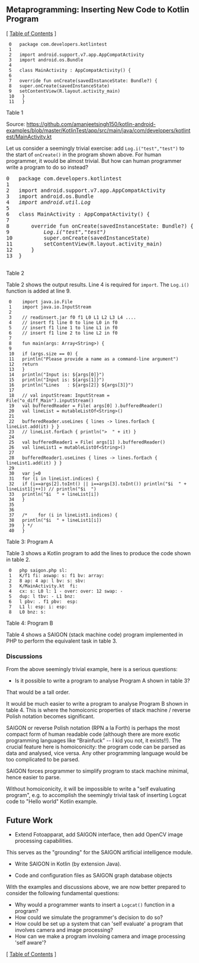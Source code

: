## Metaprogramming: Inserting New Code to Kotlin Program


\[ [Table of Contents](https://github.com/udexon/SAIGON/blob/master/0_Table_of_Contents.md) \]

```
 0   package com.developers.kotlintest 
 1    
 2   import android.support.v7.app.AppCompatActivity 
 3   import android.os.Bundle 
 4    
 5   class MainActivity : AppCompatActivity() { 
 6    
 7   override fun onCreate(savedInstanceState: Bundle?) { 
 8   super.onCreate(savedInstanceState) 
 9   setContentView(R.layout.activity_main) 
 10   } 
 11   }
 ```
Table 1

Source: https://github.com/amanjeetsingh150/kotlin-android-examples/blob/master/KotlinTest/app/src/main/java/com/developers/kotlintest/MainActivity.kt

Let us consider a seemingly trivial exercise: add `Log.i("test","test")` to the start of `onCreate()` in the program shown above. For human programmer, it would be almost trivial. But how can human programmer write a program to do so instead?

<pre>
0   package com.developers.kotlintest
1   
2   import android.support.v7.app.AppCompatActivity
3   import android.os.Bundle
4   <i>import android.util.Log</i>
5  
6   class MainActivity : AppCompatActivity() {
7  
8       override fun onCreate(savedInstanceState: Bundle?) {
9           <i>Log.i("test","test")</i>
10          super.onCreate(savedInstanceState)
11          setContentView(R.layout.activity_main)
12      }
13  }

</pre>
Table 2

Table 2 shows the output results. Line 4 is required for `import`. The `Log.i()` function is added at line 9.

```
 0    import java.io.File 
 1    import java.io.InputStream 
 2    
 3    // readinsert.jar f0 f1 L0 L1 L2 L3 L4 .... 
 4    // insert f1 line 0 to line L0 in f0 
 5    // insert f1 line 1 to line L1 in f0 
 6    // insert f1 line 2 to line L2 in f0 
 7    
 8    fun main(args: Array<String>) { 
 9    
 10   if (args.size == 0) { 
 11   println("Please provide a name as a command-line argument") 
 12   return 
 13   } 
 14   println("Input is: ${args[0]}") 
 15   println("Input is: ${args[1]}") 
 16   println("Lines   : ${args[2]} ${args[3]}") 
 17    
 18   // val inputStream: InputStream = File("o_diff_Main").inputStream() 
 19   val bufferedReader = File( args[0] ).bufferedReader() 
 20   val lineList = mutableListOf<String>() 
 21    
 22   bufferedReader.useLines { lines -> lines.forEach { lineList.add(it) } } 
 23   // lineList.forEach { println(">  " + it) } 
 24    
 25   val bufferedReader1 = File( args[1] ).bufferedReader() 
 26   val lineList1 = mutableListOf<String>() 
 27    
 28   bufferedReader1.useLines { lines -> lines.forEach { lineList1.add(it) } } 
 29    
 30   var j=0 
 31   for (i in lineList.indices) { 
 32   if (i==args[2].toInt() || i==args[3].toInt()) println("$i  " + lineList1[j++]) // println("$i  ") 
 33   println("$i  " + lineList[i]) 
 34   } 
 35    
 36    
 37   /*	for (i in lineList1.indices) { 
 38   println("$i  " + lineList1[i]) 
 39   } */ 
 40   } 
```
Table 3: Program A

Table 3 shows a Kotlin program to add the lines to produce the code shown in table 2.

```
 0   php saigon.php sl: 
 1   K/f1 fi: aswap: s: f1 bv: array: 
 2   8 ap: 4 ap: l bv: s: sbv: 
 3   K/MainActivity.kt  fi: 
 4   cx: s: L0 l: 1 - over: over: 12 swap: - 
 5   dup: l tbv: - L1 bnz: 
 6   l pbv: . f1 pbv:  esp: 
 7   L1 l: esp: i: esp: 
 8   L0 bnz: s:
```
Table 4: Program B

Table 4 shows a SAIGON (stack machine code) program implemented in PHP to perform the equivalent task in table 3. 


### Discussions

From the above seemingly trivial example, here is a serious questions:

- Is it possible to write a program to analyse Program A shown in table 3?

That would be a tall order.

It would be much easier to write a program to analyse Program B shown in table 4. This is where the homoiconic properties of stack machine / reverse Polish notation becomes significant.

SAIGON or reverse Polish notation (RPN a la Forth) is perhaps the most compact form of human readable code (although there are more exotic programming languages like “Brainfuck” -- I kid you not, it exists!!). The crucial feature here is homoiconicity: the program code can be parsed as data and analysed, vice versa. Any other programming language would be too complicated to be parsed.

SAIGON forces programmer to simplify program to stack machine minimal, hence easier to parse.

Without homoiconicity, it will be impossible to write a "self evaluating program", e.g. to accomplish the seemingly trivial task of inserting Logcat code to "Hello world" Kotlin example.




## Future Work

- Extend Fotoapparat, add SAIGON interface, then add OpenCV image processing capabilities.

This serves as the "grounding" for the SAIGON artificial intelligence module.

- Write SAIGON in Kotlin (by extension Java).

- Code and configuration files as SAIGON graph database objects

With the examples and discussions above, we are now better prepared to consider the following fundamental questions:

- Why would a programmer wants to insert a `Logcat()` function in a program?
- How could we simulate the programmer's decision to do so?
- How could be set up a system that can 'self evaluate' a program that involves camera and image processing?
- How can we make a program involoing camera and image processing 'self aware'?


\[ [Table of Contents](https://github.com/udexon/SAIGON/blob/master/0_Table_of_Contents.md) \]
